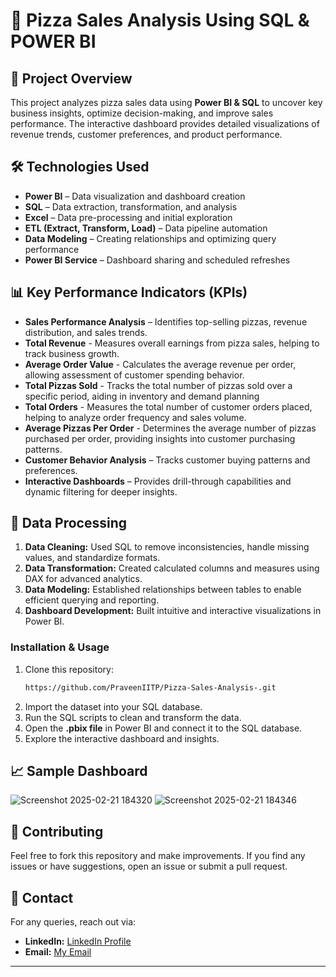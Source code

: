 # 🍕 Pizza Sales Analysis Using SQL & POWER BI

## 📌 Project Overview

This project analyzes pizza sales data using **Power BI & SQL** to uncover key business insights, optimize decision-making, and improve sales performance. The interactive dashboard provides detailed visualizations of revenue trends, customer preferences, and product performance.

## 🛠️ Technologies Used

- **Power BI** – Data visualization and dashboard creation
- **SQL** – Data extraction, transformation, and analysis
- **Excel** – Data pre-processing and initial exploration
- **ETL (Extract, Transform, Load)** – Data pipeline automation
- **Data Modeling** – Creating relationships and optimizing query performance
- **Power BI Service** – Dashboard sharing and scheduled refreshes

## 📊 Key Performance Indicators (KPIs)

- **Sales Performance Analysis** – Identifies top-selling pizzas, revenue distribution, and sales trends.
- **Total Revenue** -  Measures overall earnings from pizza sales, helping to track business growth.
- **Average Order Value** - Calculates the average revenue per order, allowing assessment of customer spending behavior.
- **Total Pizzas Sold** - Tracks the total number of pizzas sold over a specific period, aiding in inventory and demand planning
- **Total Orders** - Measures the total number of customer orders placed, helping to analyze order frequency and sales volume.
- **Average Pizzas Per Order** - Determines the average number of pizzas purchased per order, providing insights into customer purchasing patterns.
- **Customer Behavior Analysis** – Tracks customer buying patterns and preferences.
- **Interactive Dashboards** – Provides drill-through capabilities and dynamic filtering for deeper insights.

## 🔧 Data Processing

1. **Data Cleaning:** Used SQL to remove inconsistencies, handle missing values, and standardize formats.
2. **Data Transformation:** Created calculated columns and measures using DAX for advanced analytics.
3. **Data Modeling:** Established relationships between tables to enable efficient querying and reporting.
4. **Dashboard Development:** Built intuitive and interactive visualizations in Power BI.


### Installation & Usage

1. Clone this repository:
   ```sh
   https://github.com/PraveenIITP/Pizza-Sales-Analysis-.git
   ```
2. Import the dataset into your SQL database.
3. Run the SQL scripts to clean and transform the data.
4. Open the **.pbix file** in Power BI and connect it to the SQL database.
5. Explore the interactive dashboard and insights.

## 📈 Sample Dashboard

![Screenshot 2025-02-21 184320](https://github.com/user-attachments/assets/85847269-2c6a-4fc6-a229-e34a4be76749)
![Screenshot 2025-02-21 184346](https://github.com/user-attachments/assets/199fc095-1bf8-410e-ba91-631a2a60513a)


## 🤝 Contributing

Feel free to fork this repository and make improvements. If you find any issues or have suggestions, open an issue or submit a pull request.

## 📩 Contact

For any queries, reach out via:

- **LinkedIn:** [LinkedIn Profile](https://www.linkedin.com/in/praveen-kumar-87b075287/)
- **Email:** [My Email](mailto\:kumarpraveen.iitp@gmail.com)

---



